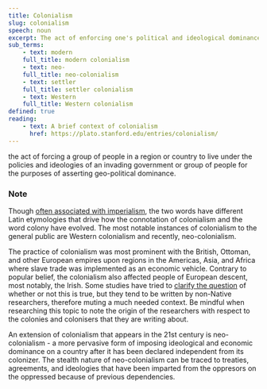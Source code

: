 ```yaml
---
title: Colonialism
slug: colonialism
speech: noun
excerpt: The act of enforcing one's political and ideological dominance in a country or region that is not of one's origin
sub_terms:
    - text: modern
    full_title: modern colonialism
    - text: neo-
    full_title: neo-colonialism
    - text: settler
    full_title: settler colonialism
    - text: Western
    full_title: Western colonialism
defined: true
reading:
    - text: A brief context of colonialism
      href: https://plato.stanford.edu/entries/colonialism/
---
```


the act of forcing a group of people in a region or country to live under the policies and ideologies of an invading government or group of people for the purposes of asserting geo-political dominance.

### Note
Though [often associated with imperialism](https://plato.stanford.edu/entries/colonialism/), the two words have different Latin etymologies that drive how the connotation of colonialism and the word colony have evolved. The most notable instances of colonialism to the general public are Western colonialism and recently, neo-colonialism.


The practice of colonialism was most prominent with the British, Ottoman, and other European empires upon regions in the Americas, Asia, and Africa where slave trade was implemented as an economic vehicle. Contrary to popular belief, the colonialism also affected people of European descent, most notably, the Irish. Some studies have tried to [clarify the question](https://www.jstor.org/stable/20720270?seq=1) of whether or not this is true, but they tend to be written by non-Native researchers, therefore muting a much needed context. Be mindful when researching this topic to note the origin of the researchers with respect to the colonies and colonisers that they are writing about.

An extension of colonialism that appears in the 21st century is neo-colonialism - a more pervasive form of imposing ideological and economic dominance on a country after it has been declared independent from its colonizer. The stealth nature of neo-colonialism can be traced to treaties, agreements, and ideologies that have been imparted from the oppresors on the oppressed because of previous dependencies.

